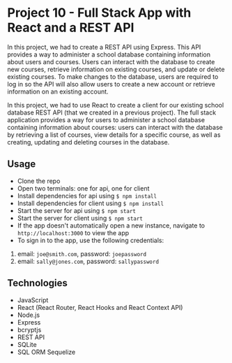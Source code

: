 # Project 10 - Full Stack App with React and a REST API

In this project, we had to create a REST API using Express. This API provides a way to administer a school database containing information about users and courses. Users can interact with the database to create new courses, retrieve information on existing courses, and update or delete existing courses. To make changes to the database, users are required to log in so the API will also allow users to create a new account or retrieve information on an existing account.

In this project, we had to use React to create a client for our existing school database REST API (that we created in a previous project). The full stack application provides a way for users to administer a school database containing information about courses: users can interact with the database by retrieving a list of courses, view details for a specific course, as well as creating, updating and deleting courses in the database.

## Usage

- Clone the repo
- Open two terminals: one for api, one for client
- Install dependencies for api using `$ npm install`
- Install dependencies for client using `$ npm install`
- Start the server for api using `$ npm start`
- Start the server for client using `$ npm start`
- If the app doesn't automatically open a new instance, navigate to `http://localhost:3000` to view the app
- To sign in to the app, use the following credentials:

1. email: `joe@smith.com`, password: `joepassword`
2. email: `sally@jones.com`, password: `sallypassword`

## Technologies

- JavaScript
- React (React Router, React Hooks and React Context API)
- Node.js
- Express
- bcryptjs
- REST API
- SQLite
- SQL ORM Sequelize
